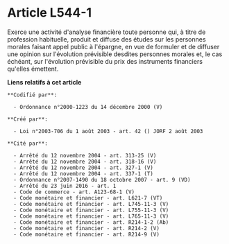 # Article L544-1

Exerce une activité d'analyse financière toute personne qui, à titre de profession habituelle, produit et diffuse des études
sur les personnes morales faisant appel public à l'épargne, en vue de formuler et de diffuser une opinion sur l'évolution
prévisible desdites personnes morales et, le cas échéant, sur l'évolution prévisible du prix des instruments financiers
qu'elles émettent.

**Liens relatifs à cet article**

	**Codifié par**:

	  - Ordonnance n°2000-1223 du 14 décembre 2000 (V)

	**Créé par**:

	  - Loi n°2003-706 du 1 août 2003 - art. 42 () JORF 2 août 2003

	**Cité par**:

	  - Arrêté du 12 novembre 2004 - art. 313-25 (V)
	  - Arrêté du 12 novembre 2004 - art. 318-16 (V)
	  - Arrêté du 12 novembre 2004 - art. 327-1 (V)
	  - Arrêté du 12 novembre 2004 - art. 337-1 (T)
	  - Ordonnance n°2007-1490 du 18 octobre 2007 - art. 9 (VD)
	  - Arrêté du 23 juin 2016 - art. 1
	  - Code de commerce - art. A123-68-1 (V)
	  - Code monétaire et financier - art. L621-7 (VT)
	  - Code monétaire et financier - art. L745-11-3 (V)
	  - Code monétaire et financier - art. L755-11-3 (V)
	  - Code monétaire et financier - art. L765-11-3 (V)
	  - Code monétaire et financier - art. R214-1-2 (Ab)
	  - Code monétaire et financier - art. R214-2 (V)
	  - Code monétaire et financier - art. R214-9 (V)

